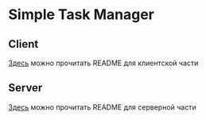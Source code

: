 # Simple Task Manager

## Client

[Здесь](./client/README.md) можно прочитать README для клиентской части

## Server

[Здесь](./server/README.md) можно прочитать README для серверной части
